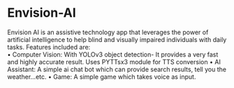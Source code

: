 # Envision-AI
 Envision AI is an assistive technology app that leverages the power of artificial intelligence to help blind and visually impaired individuals with daily tasks.
Features included are:	
•	Computer Vision: With YOLOv3 object detection- It provides a very fast and highly accurate result. Uses PYTTsx3 module for TTS conversion
•	AI Assistant: A simple ai chat bot which can provide search results, tell you the weather…etc.
•	Game: A simple game which takes voice as input. 

